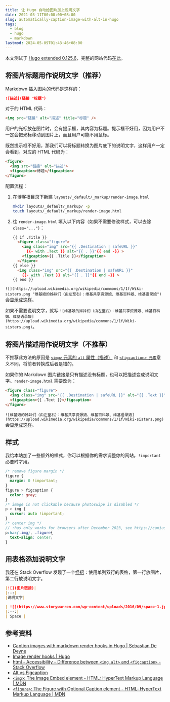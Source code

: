 ```yaml
---
title: 让 Hugo 自动给图片加上说明文字
date: 2021-03-11T00:00:00+08:00
slug: automatically-caption-image-with-alt-in-hugo
tags:
  - blog
  - hugo
  - markdown
lastmod: 2024-05-09T01:43:46+08:00
---
```


本文测试于 [Hugo extended 0.125.6](https://github.com/gohugoio/hugo/releases/tag/v0.125.6)，完整的网站代码[在此](https://github.com/CyrusYip/cyrusyip-blog/tree/544754a84a3e80358880e8f5729c0a674d64bd1e)。

## 将图片标题用作说明文字（推荐）

Markdown 插入图片的代码是这样的：

```markdown
![描述](链接 "标题")
```

对于的 HTML 代码：

```html
<img src="链接" alt="描述" title="标题" />
```

用户的光标放在图片时，会有提示框，其内容为标题。提示框不好用，因为用户不一定会把光标移动到图片上，而且用户可能不用鼠标。

既然提示框不好用，那我们可以将标题转换为图片底下的说明文字，这样用户一定会看到。对应的 HTML 代码为：

```html
<figure>
  <img src="链接" alt="描述">
  <figcaption>标题</figcaption>
</figure>
```

配置流程：

1. 在博客根目录下新建 `layouts/_default/_markup/render-image.html`

    ```bash
    mkdir layouts/_default/_markup/ -p
    touch layouts/_default/_markup/render-image.html
    ```

2. 往 `render-image.html` 填入以下内容（如果不需要修改样式，可以去除 `class="..."`）：

    ```html
    {{ if .Title }}
      <figure class="figure">
        <img class="img" src="{{ .Destination | safeURL }}"
          {{- with .Text }} alt="{{ . }}"{{ end -}} >
        <figcaption>{{ .Title }}</figcaption>
      </figure>
    {{ else }}
      <img class="img" src="{{ .Destination | safeURL }}"
        {{- with .Text }} alt="{{ . }}"{{ end -}} >
    {{ end }}
    ```

`![](https://upload.wikimedia.org/wikipedia/commons/1/1f/Wiki-sisters.png "维基娘的姊妹们（由左至右）：维基共享资源娘、维基百科娘、维基语录娘")` 会[显示成这样](https://cdn.jsdelivr.net/gh/CyrusYip/blog-static@main/images/2021-03-11_wikisisters-with-caption_2.png)。

<!-- ![](https://upload.wikimedia.org/wikipedia/commons/1/1f/Wiki-sisters.png "维基娘的姊妹们（由左至右）：维基共享资源娘、维基百科娘、维基语录娘") -->

如果不需要说明文字，就写 `![维基娘的姊妹们（由左至右）：维基共享资源娘、维基百科娘、维基语录娘](https://upload.wikimedia.org/wikipedia/commons/1/1f/Wiki-sisters.png)`。

<!-- ![维基娘的姊妹们（由左至右）：维基共享资源娘、维基百科娘、维基语录娘](https://upload.wikimedia.org/wikipedia/commons/1/1f/Wiki-sisters.png) -->

## 将图片描述用作说明文字（不推荐）

不推荐此方法的原因是 [`<img>` 元素的 `alt` 属性（描述）](https://developer.mozilla.org/en-US/docs/Web/API/HTMLImageElement/alt) 和 [`<figcaption> 元素`](https://developer.mozilla.org/en-US/docs/Web/HTML/Element/figcaption)意义不同，将前者转换成后者是错的。

如果你的 Markdown 图片链接是只有描述没有标题，也可以把描述变成说明文字。`render-image.html` 需要改为：

```html
<figure class="figure">
  <img class="img" src="{{ .Destination | safeURL }}" alt="{{ .Text }}">
  <figcaption>{{ .Text }}</figcaption>
</figure>
```

`![维基娘的姊妹们（由左至右）：维基共享资源娘、维基百科娘、维基语录娘](https://upload.wikimedia.org/wikipedia/commons/1/1f/Wiki-sisters.png)` 会[显示成这样](https://cdn.jsdelivr.net/gh/CyrusYip/blog-static@main/images/2021-03-11_wikisisters-with-caption_2.png)。

<!-- ![维基娘的姊妹们（由左至右）：维基共享资源娘、维基百科娘、维基语录娘](https://upload.wikimedia.org/wikipedia/commons/1/1f/Wiki-sisters.png) -->

## 样式

我给本站加了一些额外的样式，你可以根据你的需求调整你的网站。`!important` 必要时才用。

```scss
/* remove figure margin */
figure {
  margin: 0 !important;
}
figure > figcaption {
  color: gray;
}
/* image is not clickable because photoswipe is disabled */
p > img {
  cursor: auto !important;
}
/* center img */
// :has only works for browsers after December 2023, see https://caniuse.com/css-has
p:has(.img), .figure{
  text-align: center;
}
```

## 用表格添加说明文字

我还在 Stack Overflow 发现了一个[怪招](https://stackoverflow.com/a/45191209/14399237)：使用单列双行的表格，第一行放图片，第二行放说明文字。

```markdown
|![](图片链接)|
|:-:|
|说明文字|
```

```markdown
| ![](https://www.storywarren.com/wp-content/uploads/2016/09/space-1.jpg) |
|:--:|
| Space |
```

## 参考资料

- [Caption images with markdown render hooks in Hugo | Sebastian De Deyne](https://sebastiandedeyne.com/captioned-images-with-markdown-render-hooks-in-hugo/)
- [Image render hooks | Hugo](https://gohugo.io/render-hooks/images/)
- [html - Accessibility - Difference between `<img alt>` and `<figcaption>` - Stack Overflow](https://stackoverflow.com/questions/58447538/accessibility-difference-between-img-alt-and-figcaption/58468470#58468470)
- [Alt vs Figcaption](https://thoughtbot.com/blog/alt-vs-figcaption)
- [`<img>`: The Image Embed element - HTML: HyperText Markup Language | MDN](https://developer.mozilla.org/en-US/docs/Web/HTML/Element/img)
- [`<figure>`: The Figure with Optional Caption element - HTML: HyperText Markup Language | MDN](https://developer.mozilla.org/en-US/docs/Web/HTML/Element/figure)
